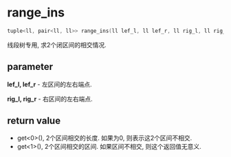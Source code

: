 # range\_ins

```c++
tuple<ll, pair<ll, ll>> range_ins(ll lef_l, ll lef_r, ll rig_l, ll rig_r);
```

线段树专用, 求2个闭区间的相交情况.

## parameter

**lef\_l, lef\_r** - 左区间的左右端点.

**rig\_l, rig\_r** - 右区间的左右端点.

## return value

* get\<0\>(), 2个区间相交的长度. 如果为0, 则表示这2个区间不相交.
* get<1>(), 2个区间相交的区间. 如果区间不相交, 则这个返回值无意义.